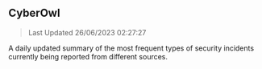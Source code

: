 ## CyberOwl 
> Last Updated 26/06/2023 02:27:27 


A daily updated summary of the most frequent types of security incidents currently being reported from different sources.

